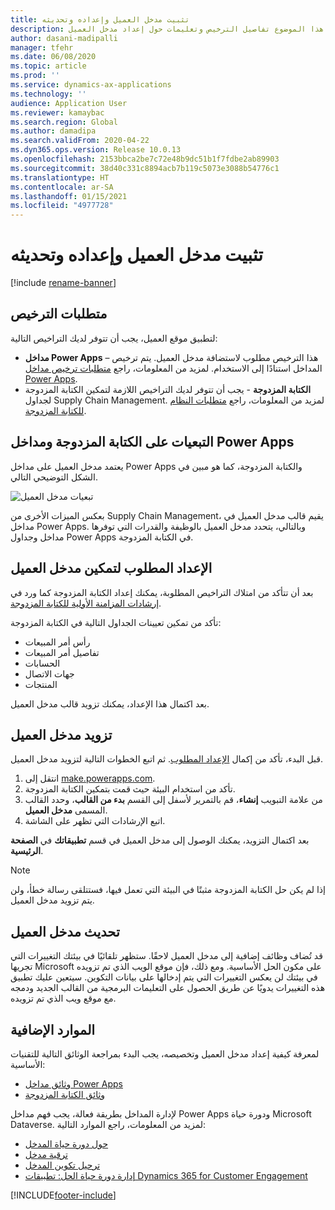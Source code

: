 ```yaml
---
title: تثبيت مدخل العميل وإعداده وتحديثه
description: يوفر هذا الموضوع تفاصيل الترخيص وتعليمات حول إعداد مدخل العميل.
author: dasani-madipalli
manager: tfehr
ms.date: 06/08/2020
ms.topic: article
ms.prod: ''
ms.service: dynamics-ax-applications
ms.technology: ''
audience: Application User
ms.reviewer: kamaybac
ms.search.region: Global
ms.author: damadipa
ms.search.validFrom: 2020-04-22
ms.dyn365.ops.version: Release 10.0.13
ms.openlocfilehash: 2153bbca2be7c72e48b9dc51b1f7fdbe2ab89903
ms.sourcegitcommit: 38d40c331c8894acb7b119c5073e3088b54776c1
ms.translationtype: HT
ms.contentlocale: ar-SA
ms.lasthandoff: 01/15/2021
ms.locfileid: "4977728"
---
```

# <a name="install-set-up-and-update-the-customer-portal"></a>تثبيت مدخل العميل وإعداده وتحديثه

[!include [rename-banner](~/includes/cc-data-platform-banner.md)]

## <a name="licensing-requirements"></a>متطلبات الترخيص

لتطبيق موقع العميل، يجب أن تتوفر لديك التراخيص التالية:

- **مداخل Power Apps** – هذا الترخيص مطلوب لاستضافة مدخل العميل. يتم ترخيص المداخل استنادًا إلى الاستخدام. لمزيد من المعلومات، راجع [متطلبات ترخيص مداخل Power Apps](https://docs.microsoft.com/power-platform/admin/powerapps-flow-licensing-faq#portals).
- **الكتابة المزدوجة** - يجب أن تتوفر لديك التراخيص اللازمة لتمكين الكتابة المزدوجة لجداول Supply Chain Management. لمزيد من المعلومات، راجع [متطلبات النظام للكتابة المزدوجة](../../fin-ops-core/dev-itpro/data-entities/dual-write/dual-write-system-req.md).

## <a name="dependencies-on-dual-write-and-power-apps-portals"></a>التبعيات على الكتابة المزدوجة ومداخل Power Apps

يعتمد مدخل العميل على مداخل Power Apps والكتابة المزدوجة، كما هو مبين في الشكل التوضيحي التالي.

![تبعيات مدخل العميل](media/customer-portal-elements.png "تبعيات مدخل العميل")

بعكس الميزات الأخرى من Supply Chain Management، يقيم قالب مدخل العميل في مداخل Power Apps. وبالتالي، يتحدد مدخل العميل بالوظيفة والقدرات التي توفرها مداخل وجداول Power Apps في الكتابة المزدوجة.

## <a name="required-setup-to-enable-the-customer-portal"></a><a name="required-setup"></a>الإعداد المطلوب لتمكين مدخل العميل

بعد أن تتأكد من امتلاك التراخيص المطلوبة، يمكنك إعداد الكتابة المزدوجة كما ورد في [إرشادات المزامنة الأولية للكتابة المزدوجة](../../fin-ops-core/dev-itpro/data-entities/dual-write/initial-sync.md).

تأكد من تمكين تعيينات الجداول التالية في الكتابة المزدوجة:

- رأس أمر المبيعات
- تفاصيل أمر المبيعات
- الحسابات
- جهات الاتصال
- المنتجات

بعد اكتمال هذا الإعداد، يمكنك تزويد قالب مدخل العميل.

## <a name="provision-the-customer-portal"></a>تزويد مدخل العميل

قبل البدء، تأكد من إكمال [الإعداد المطلوب](#required-setup). ثم اتبع الخطوات التالية لتزويد مدخل العميل.

1. انتقل إلى [make.powerapps.com](https://make.powerapps.com/).
2. تأكد من استخدام البيئة حيث قمت بتمكين الكتابة المزدوجة.
3. من علامة التبويب **إنشاء**، قم بالتمرير لأسفل إلى القسم **بدء من القالب**، وحدد القالب المسمى **مدخل العميل**.
4. اتبع الإرشادات التي تظهر على الشاشة.

بعد اكتمال التزويد، يمكنك الوصول إلى مدخل العميل في قسم **تطبيقاتك** في **الصفحة الرئيسية**.

> [!NOTE]
> إذا لم يكن حل الكتابة المزدوجة مثبتًا في البيئة التي تعمل فيها، فستتلقى رسالة خطأ، ولن يتم تزويد مدخل العميل.

## <a name="update-the-customer-portal"></a>تحديث مدخل العميل

قد تُضاف وظائف إضافية إلى مدخل العميل لاحقًا. ستظهر تلقائيًا في بيئتك التغييرات التي تجريها Microsoft على مكون الحل الأساسية. ومع ذلك، فإن موقع الويب الذي تم تزويده في بيئتك لن يعكس التغييرات التي يتم إدخالها على بيانات التكوين. سيتعين عليك تطبيق هذه التغييرات يدويًا عن طريق الحصول على التعليمات البرمجية من القالب الجديد ودمجه مع موقع ويب الذي تم تزويده.

## <a name="additional-resources"></a>الموارد الإضافية

لمعرفة كيفية إعداد مدخل العميل وتخصيصه، يجب البدء بمراجعة الوثائق التالية للتقنيات الأساسية:

- [وثائق مداخل Power Apps](https://docs.microsoft.com/powerapps/maker/portals/overview)
- [وثائق الكتابة المزدوجة](../../fin-ops-core/dev-itpro/data-entities/dual-write/dual-write-home-page.md)

لإدارة المداخل بطريقة فعالة، يجب فهم مداخل Power Apps ودورة حياة Microsoft Dataverse. لمزيد من المعلومات، راجع الموارد التالية:

- [حول دورة حياة المدخل](https://docs.microsoft.com/powerapps/maker/portals/admin/portal-lifecycle)
- [ترقية مدخل](https://docs.microsoft.com/powerapps/maker/portals/admin/upgrade-portal)
- [ترحيل تكوين المدخل](https://docs.microsoft.com/powerapps/maker/portals/admin/migrate-portal-configuration)
- [إدارة دورة حياة الحل: تطبيقات Dynamics 365 for Customer Engagement](https://www.microsoft.com/download/details.aspx?id=57777)


[!INCLUDE[footer-include](../../includes/footer-banner.md)]